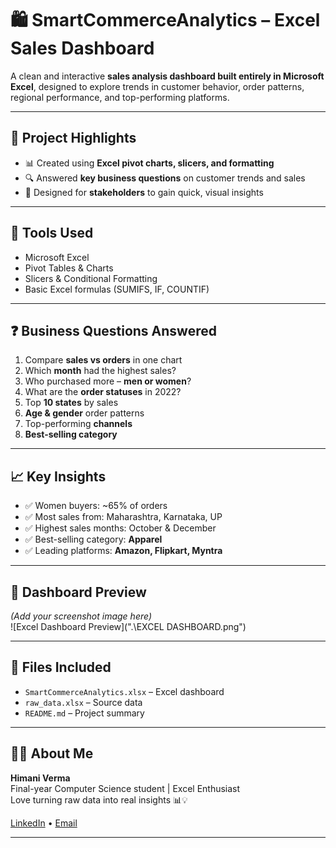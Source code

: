 
# 🛍️ SmartCommerceAnalytics – Excel Sales Dashboard

A clean and interactive **sales analysis dashboard built entirely in Microsoft Excel**, designed to explore trends in customer behavior, order patterns, regional performance, and top-performing platforms.

---

## 📌 Project Highlights

- 📊 Created using **Excel pivot charts, slicers, and formatting**
- 🔍 Answered **key business questions** on customer trends and sales
- 🎯 Designed for **stakeholders** to gain quick, visual insights

---

## 🧰 Tools Used

- Microsoft Excel  
- Pivot Tables & Charts  
- Slicers & Conditional Formatting  
- Basic Excel formulas (SUMIFS, IF, COUNTIF)

---

## ❓ Business Questions Answered

1. Compare **sales vs orders** in one chart  
2. Which **month** had the highest sales?  
3. Who purchased more – **men or women**?  
4. What are the **order statuses** in 2022?  
5. Top **10 states** by sales  
6. **Age & gender** order patterns  
7. Top-performing **channels**  
8. **Best-selling category**

---

## 📈 Key Insights

- ✅ Women buyers: ~65% of orders  
- ✅ Most sales from: Maharashtra, Karnataka, UP  
- ✅ Highest sales months: October & December  
- ✅ Best-selling category: **Apparel**  
- ✅ Leading platforms: **Amazon, Flipkart, Myntra**

---

## 📸 Dashboard Preview

*(Add your screenshot image here)*  
![Excel Dashboard Preview](".\EXCEL DASHBOARD.png")

---

## 📂 Files Included

- `SmartCommerceAnalytics.xlsx` – Excel dashboard  
- `raw_data.xlsx` – Source data  
- `README.md` – Project summary

---

## 👩‍💻 About Me

**Himani Verma**  
Final-year Computer Science student | Excel Enthusiast  
Love turning raw data into real insights 📊💡

[LinkedIn](#) • [Email](#)

---

